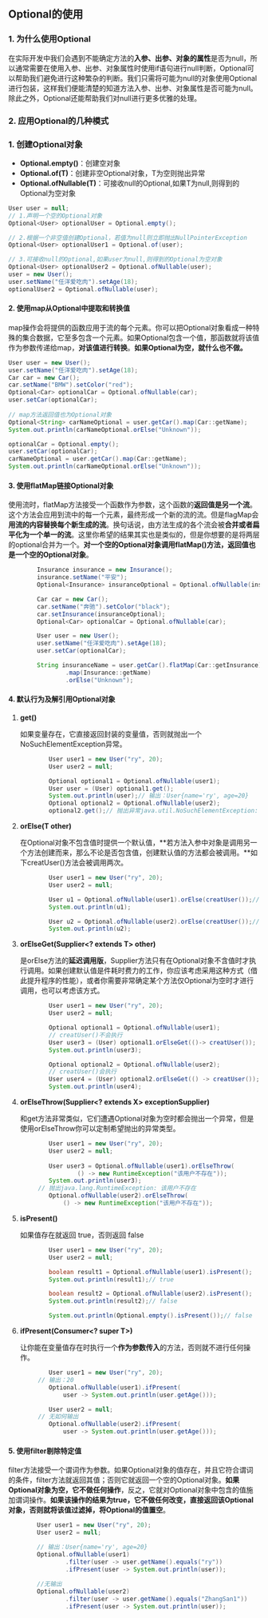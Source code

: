 ## Optional的使用

### 1. 为什么使用Optional

​	在实际开发中我们会遇到不能确定方法的**入参、出参、对象的属性**是否为null，所以通常需要在使用入参、出参、对象属性时使用if语句进行null判断，Optional可以帮助我们避免进行这种繁杂的判断。我们只需将可能为null的对象使用Optional进行包装，这样我们便能清楚的知道方法入参、出参、对象属性是否可能为null。除此之外，Optional还能帮助我们对null进行更多优雅的处理。

### 2. 应用Optional的几种模式

### 1. 创建Optional对象

- **Optional.empty()**：创建空对象
- **Optional.of(T)**：创建非空Optional对象，T为空则抛出异常
- **Optional.ofNullable(T)**：可接收null的Optional,如果T为null,则得到的Optional为空对象

```java
User user = null;
// 1.声明一个空的Optional对象
Optional<User> optionalUser = Optional.empty();

// 2.根据一个非空值创建Optional，若值为null则立即抛出NullPointerException
Optional<User> optionalUser1 = Optional.of(user);

// 3.可接收null的Optional,如果user为null,则得到的Optional为空对象
Optional<User> optionalUser2 = Optional.ofNullable(user);
user = new User();
user.setName("任洋爱吃肉").setAge(18);
optionalUser2 = Optional.ofNullable(user);
```

#### 2. 使用map从Optional中提取和转换值

​	map操作会将提供的函数应用于流的每个元素。你可以把Optional对象看成一种特殊的集合数据，它至多包含一个元素。如果Optional包含一个值，那函数就将该值作为参数传递给map，**对该值进行转换**。**如果Optional为空，就什么也不做。**

```java
User user = new User();
user.setName("任洋爱吃肉").setAge(18);
Car car = new Car();
car.setName("BMW").setColor("red");
Optional<Car> optionalCar = Optional.ofNullable(car);
user.setCar(optionalCar);  
      
// map方法返回值也为Optional对象
Optional<String> carNameOptional = user.getCar().map(Car::getName);
System.out.println(carNameOptional.orElse("Unknown"));

optionalCar = Optional.empty();
user.setCar(optionalCar);
carNameOptional = user.getCar().map(Car::getName);
System.out.println(carNameOptional.orElse("Unknown"));
```

#### 3. 使用flatMap链接Optional对象

​	使用流时，flatMap方法接受一个函数作为参数，这个函数的**返回值是另一个流**。这个方法会应用到流中的每一个元素，最终形成一个新的流的流。但是flagMap会**用流的内容替换每个新生成的流**。换句话说，由方法生成的各个流会被**合并或者扁平化为一个单一的流**。这里你希望的结果其实也是类似的，但是你想要的是将两层的optional合并为一个。**对一个空的Optional对象调用flatMap()方法，返回值也是一个空的Optional对象**。

```java
        Insurance insurance = new Insurance();
        insurance.setName("平安");
        Optional<Insurance> insuranceOptional = Optional.ofNullable(insurance);

        Car car = new Car();
        car.setName("奔驰").setColor("black");
        car.setInsurance(insuranceOptional);
        Optional<Car> optionalCar = Optional.ofNullable(car);

        User user = new User();
        user.setName("任洋爱吃肉").setAge(18);
        user.setCar(optionalCar);

        String insuranceName = user.getCar().flatMap(Car::getInsurance)
                .map(Insurance::getName)
                .orElse("Unknown");
```

#### 4. 默认行为及解引用Optional对象

1. **get()**

   如果变量存在，它直接返回封装的变量值，否则就抛出一个NoSuchElementException异常。

   ```java
           User user1 = new User("ry", 20);
           User user2 = null;
   
           Optional optional1 = Optional.ofNullable(user1);
           User user = (User) optional1.get();
           System.out.println(user);// 输出：User{name='ry', age=20}
           Optional optional2 = Optional.ofNullable(user2);
           optional2.get();// 抛出异常java.util.NoSuchElementException: No value present
   ```

2. **orElse(T other)**

   在Optional对象不包含值时提供一个默认值，**若方法入参中对象是调用另一个方法创建而来，那么不论是否包含值，创建默认值的方法都会被调用。**如下creatUser()方法会被调用两次。

   ```java
           User user1 = new User("ry", 20);
           User user2 = null;
   
           User u1 = Optional.ofNullable(user1).orElse(creatUser());// creatUser()会执行
           System.out.println(u1);
   
           User u2 = Optional.ofNullable(user2).orElse(creatUser());// creatUser()会执行
           System.out.println(u2);
   ```

3. **orElseGet(Supplier<? extends T> other)**

   ​	是orElse方法的**延迟调用版**，Supplier方法只有在Optional对象不含值时才执行调用。如果创建默认值是件耗时费力的工作，你应该考虑采用这种方式（借此提升程序的性能），或者你需要非常确定某个方法仅Optional为空时才进行调用，也可以考虑该方式。

   ```java
           User user1 = new User("ry", 20);
           User user2 = null;
   
           Optional optional1 = Optional.ofNullable(user1);
           // creatUser()不会执行
           User user3 = (User) optional1.orElseGet(()-> creatUser());
           System.out.println(user3);
   
           Optional optional2 = Optional.ofNullable(user2);
           // creatUser()会执行
           User user4 = (User) optional2.orElseGet(() -> creatUser());
           System.out.println(user4);
   ```

4. **orElseThrow(Supplier<? extends X> exceptionSupplier)**

   ​	和get方法非常类似，它们遭遇Optional对象为空时都会抛出一个异常，但是使用orElseThrow你可以定制希望抛出的异常类型。

   ```java
           User user1 = new User("ry", 20);
           User user2 = null;
   	
           User user3 = Optional.ofNullable(user1).orElseThrow(
                   () -> new RuntimeException("该用户不存在"));
           System.out.println(user3);
   		// 抛出java.lang.RuntimeException: 该用户不存在
           Optional.ofNullable(user2).orElseThrow(
               () -> new RuntimeException("该用户不存在"));
   ```

5. **isPresent()**

   如果值存在就返回 true，否则返回 false

   ```java
           User user1 = new User("ry", 20);
           User user2 = null;
   
           boolean result1 = Optional.ofNullable(user1).isPresent();
           System.out.println(result1);// true
   
           boolean result2 = Optional.ofNullable(user2).isPresent();
           System.out.println(result2);// false
   
           System.out.println(Optional.empty().isPresent());// false
   ```

6. **ifPresent(Consumer<? super T>)**

   让你能在变量值存在时执行一个**作为参数传入**的方法，否则就不进行任何操作。

   ```java
           User user1 = new User("ry", 20);
   		// 输出：20
           Optional.ofNullable(user1).ifPresent(
               user -> System.out.println(user.getAge()));
   
           User user2 = null;
   		// 无如何输出
           Optional.ofNullable(user2).ifPresent(
               user -> System.out.println(user.getAge()));
   ```

#### 5. 使用filter剔除特定值

​	filter方法接受一个谓词作为参数。如果Optional对象的值存在，并且它符合谓词的条件，filter方法就返回其值；否则它就返回一个空的Optional对象。**如果Optional对象为空，它不做任何操作**，反之，它就对Optional对象中包含的值施加谓词操作。**如果该操作的结果为true，它不做任何改变，直接返回该Optional对象，否则就将该值过滤掉，将Optional的值置空**。

```java
        User user1 = new User("ry", 20);
        User user2 = null;

		// 输出：User{name='ry', age=20}
        Optional.ofNullable(user1)
                .filter(user -> user.getName().equals("ry"))
                .ifPresent(user -> System.out.println(user));
		
		//无输出 
        Optional.ofNullable(user2)
                .filter(user -> user.getName().equals("ZhangSan1"))
                .ifPresent(user -> System.out.println(user));
```